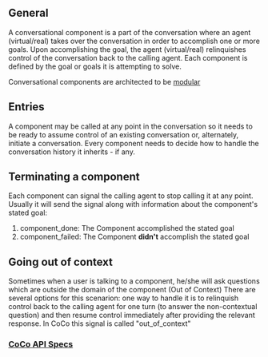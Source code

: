 
## General
A conversational component is a part of the conversation where an agent (virtual/real) takes over the conversation in order to accomplish one or more goals. Upon accomplishing the goal, the agent (virtual/real) relinquishes control of the conversation back to the calling agent.
Each component is defined by the goal or goals it is attempting to solve.

Conversational components are architected to be [modular](https://en.wikipedia.org/wiki/Modularity)

## Entries
A component may be called at any point in the conversation so it needs to be ready to assume control of an existing conversation or, alternately, initiate a conversation.
Every component needs to decide how to handle the conversation history it inherits - if any.

## Terminating a component
Each component can signal the calling agent to stop calling it at any point.
Usually it will send the signal along with information about the component's stated goal:
1. component_done: The Component accomplished the stated goal
2. component_failed: The Component **didn't** accomplish the stated goal

## Going out of context
Sometimes when a user is talking to a component, he/she will ask questions which are outside the domain of the component (Out of Context)
There are several options for this scenarion: one way to handle it is to relinquish control back to the calling agent for one turn (to answer the non-contextual question) and then resume control immediately after providing the relevant response.
In CoCo this signal is called "out_of_context"




### [CoCo API Specs](/api)
